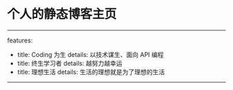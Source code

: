 # 个人的静态博客主页

---

features:

- title: Coding 为生
  details: 以技术谋生、面向 API 编程
- title: 终生学习者
  details: 越努力越幸运
- title: 理想生活
  details: 生活的理想就是为了理想的生活

---
